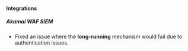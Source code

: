 
#### Integrations

##### Akamai WAF SIEM

- Fixed an issue where the **long-running** mechanism would fail due to authentication issues.
